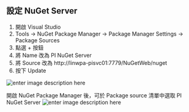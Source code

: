 ## 設定 NuGet Server
1. 開啟 Visual Studio
2. Tools -> NuGet Package Manager -> Package Manager Settings -> Package Sources
3. 點選 + 按鈕
4. 將 Name 改為 PI NuGet Server
5. 將 Source 改為 http://linwpa-pisvc01:7779/NuGetWeb/nuget
6. 按下 Update

![enter image description here](https://gitlab.com/Garmin-PE-SW/CSharpTouchEnhancement/raw/master/ReadMeImage/NuGetServerSetting.png?inline=false)

開啟 NuGet Package Manager 後，可於 Package source 清單中選取 PI NuGet Server
![enter image description here](https://gitlab.com/Garmin-PE-SW/CSharpTouchEnhancement/raw/master/ReadMeImage/NuGetPackageManager.png?inline=false)
